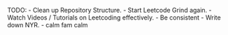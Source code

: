 TODO:
    - Clean up Repository Structure.
    - Start Leetcode Grind again.
    - Watch Videos / Tutorials on Leetcoding effectively.
    - Be consistent
    - Write down NYR.
    - calm fam calm